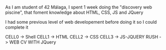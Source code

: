 As I am student of 42 Málaga, I spent 1 week doing the "discovery web piscine", that foment knowledge about HTML, CSS, JS and JQuery

I had some previous level of web developement before doing it so I could complete it

CELL0 -> Shell
CELL1 -> HTML
CELL2 -> CSS
CELL3 -> JS-JQUERY
RUSH -> WEB CV WITH JQuery
